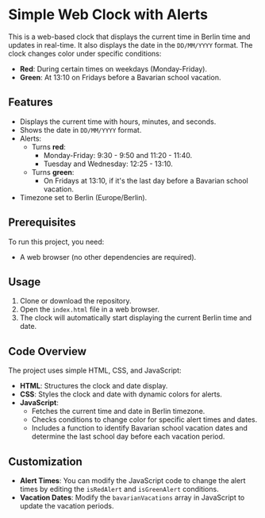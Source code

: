 # Simple Web Clock with Alerts

This is a web-based clock that displays the current time in Berlin time and updates in real-time. It also displays the date in the `DD/MM/YYYY` format. The clock changes color under specific conditions:
- **Red**: During certain times on weekdays (Monday-Friday).
- **Green**: At 13:10 on Fridays before a Bavarian school vacation.

## Features

- Displays the current time with hours, minutes, and seconds.
- Shows the date in `DD/MM/YYYY` format.
- Alerts:
  - Turns **red**:
    - Monday-Friday: 9:30 - 9:50 and 11:20 - 11:40.
    - Tuesday and Wednesday: 12:25 - 13:10.
  - Turns **green**:
    - On Fridays at 13:10, if it's the last day before a Bavarian school vacation.
- Timezone set to Berlin (Europe/Berlin).

## Prerequisites

To run this project, you need:
- A web browser (no other dependencies are required).

## Usage

1. Clone or download the repository.
2. Open the `index.html` file in a web browser.
3. The clock will automatically start displaying the current Berlin time and date.

## Code Overview

The project uses simple HTML, CSS, and JavaScript:
- **HTML**: Structures the clock and date display.
- **CSS**: Styles the clock and date with dynamic colors for alerts.
- **JavaScript**: 
  - Fetches the current time and date in Berlin timezone.
  - Checks conditions to change color for specific alert times and dates.
  - Includes a function to identify Bavarian school vacation dates and determine the last school day before each vacation period.

## Customization

- **Alert Times**: You can modify the JavaScript code to change the alert times by editing the `isRedAlert` and `isGreenAlert` conditions.
- **Vacation Dates**: Modify the `bavarianVacations` array in JavaScript to update the vacation periods.

